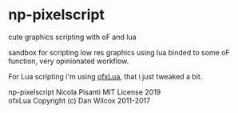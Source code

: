 np-pixelscript
=====================================
cute graphics scripting with oF and lua

sandbox for scripting low res graphics using lua binded to some oF function, very opinionated workflow.

For Lua scripting i'm using [ofxLua](https://github.com/danomatika/ofxLua), that i just tweaked a bit.

np-pixelscript Nicola Pisanti MIT License 2019   
ofxLua Copyright (c) Dan Wilcox 2011-2017   
